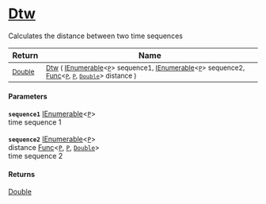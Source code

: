 # [Dtw](./DtwPy-100664278.md)

Calculates the distance between two time sequences

| Return | Name | 
| --- | --- | 
| <sub>[Double](https://docs.microsoft.com/en-us/dotnet/api/System.Double)</sub>| <sub>[Dtw](./DtwPy-100664278.md) ( [IEnumerable](https://docs.microsoft.com/en-us/dotnet/api/System.Collections.Ienumerable)\<[`P`](./DtwPy-100664278.md)> sequence1, [IEnumerable](https://docs.microsoft.com/en-us/dotnet/api/System.Collections.Ienumerable)\<[`P`](./DtwPy-100664278.md)> sequence2, [Func](https://docs.microsoft.com/en-us/dotnet/api/System.Func-3)\<[`P`](./DtwPy-100664278.md), [`P`](./DtwPy-100664278.md), [`Double`](https://docs.microsoft.com/en-us/dotnet/api/System.Double)> distance )</sub>| <br>


#### Parameters
**`sequence1`**  [IEnumerable](https://docs.microsoft.com/en-us/dotnet/api/System.Collections.Ienumerable)\<[`P`](./DtwPy-100664278.md)><br>time sequence 1<br><br>**`sequence2`**  [IEnumerable](https://docs.microsoft.com/en-us/dotnet/api/System.Collections.Ienumerable)\<[`P`](./DtwPy-100664278.md)><br> distance  [Func](https://docs.microsoft.com/en-us/dotnet/api/System.Func-3)\<[`P`](./DtwPy-100664278.md), [`P`](./DtwPy-100664278.md), [`Double`](https://docs.microsoft.com/en-us/dotnet/api/System.Double)><br>time sequence 2
#### Returns
[Double](https://docs.microsoft.com/en-us/dotnet/api/System.Double)